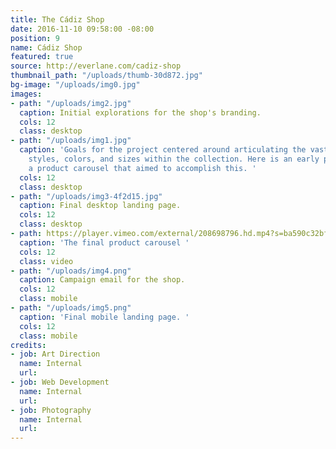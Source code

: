 ```yaml
---
title: The Cádiz Shop
date: 2016-11-10 09:58:00 -08:00
position: 9
name: Cádiz Shop
featured: true
source: http://everlane.com/cadiz-shop
thumbnail_path: "/uploads/thumb-30d872.jpg"
bg-image: "/uploads/img0.jpg"
images:
- path: "/uploads/img2.jpg"
  caption: Initial explorations for the shop's branding.
  cols: 12
  class: desktop
- path: "/uploads/img1.jpg"
  caption: 'Goals for the project centered around articulating the vast number of
    styles, colors, and sizes within the collection. Here is an early prototype of
    a product carousel that aimed to accomplish this. '
  cols: 12
  class: desktop
- path: "/uploads/img3-4f2d15.jpg"
  caption: Final desktop landing page.
  cols: 12
  class: desktop
- path: https://player.vimeo.com/external/208698796.hd.mp4?s=ba590c32bf4a08a41f24391814c2983716dd7b91&profile_id=174
  caption: 'The final product carousel '
  cols: 12
  class: video
- path: "/uploads/img4.png"
  caption: Campaign email for the shop.
  cols: 12
  class: mobile
- path: "/uploads/img5.png"
  caption: 'Final mobile landing page. '
  cols: 12
  class: mobile
credits:
- job: Art Direction
  name: Internal
  url: 
- job: Web Development
  name: Internal
  url: 
- job: Photography
  name: Internal
  url: 
---
```


